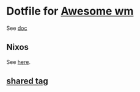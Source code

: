# Dotfile for [Awesome wm](https://github.com/awesomeWM/awesome)

See [doc](https://awesomewm.org/doc/api/)

## Nixos

See [here](https://nixos.wiki/wiki/Awesome).

## [shared tag](https://github.com/Drauthius/awesome-sharedtags/tree/v4.0)